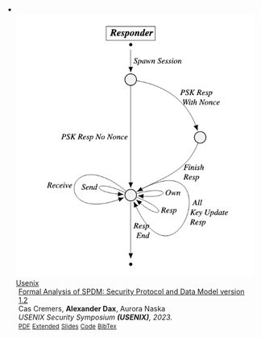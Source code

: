 <li>
<div class="pub-row">

  <a href="pub3.html">
  <div class="col-sm-3 abbr" style="position: relative;padding-right: 15px;padding-left: 15px;">
    <img src="assets/SPDM/SPDM-img.png" class="teaser img-fluid z-depth-1">
    <abbr class="badge">Usenix</abbr>
  </div>
  </a>

  <div class="col-sm-9" style="position: relative;padding-right: 15px;padding-left: 20px;">
    <div class="title"><a href="pub3.html">Formal Analysis of SPDM: Security Protocol and Data Model version 1.2</a></div>
    <div class="author">Cas Cremers, <strong>Alexander Dax</strong>, Aurora Naska</div>
    <div class="periodical"><em>USENIX Security Symposium <strong>(USENIX)</strong>, 2023.</em></div>
    <div class="links">
      <a href="/assets/SPDM/SPDM.pdf" class="btn btn-sm z-depth-0" role="button" target="_blank" style="font-size:12px;">PDF</a>
      <a href="/assets/SPDM/SPDM-long.pdf" class="btn btn-sm z-depth-0" role="button" target="_blank" style="font-size:12px;">Extended</a>
      <a href="/assets/SPDM/SPDM-slides.pdf" class="btn btn-sm z-depth-0" role="button" target="_blank" style="font-size:12px;">Slides</a>
      <a href="https://github.com/FormalAnalysisOf/SPDM" class="btn btn-sm z-depth-0" role="button" target="_blank" style="font-size:12px;">Code</a>
      <a href="https://dblp.org/rec/conf/uss/CremersDN23.html?view=bibtex" class="btn btn-sm z-depth-0" role="button" target="_blank" style="font-size:12px;">BibTex</a>
    </div>
  </div>
</div>
</li>